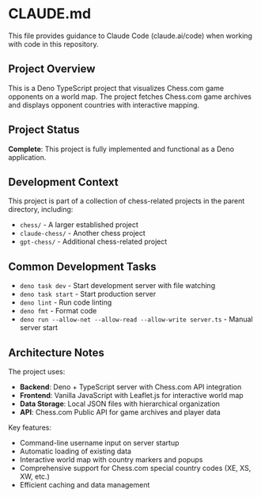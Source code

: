 # CLAUDE.md

This file provides guidance to Claude Code (claude.ai/code) when working with
code in this repository.

## Project Overview

This is a Deno TypeScript project that visualizes Chess.com game opponents on a world map. The project fetches Chess.com game archives and displays opponent countries with interactive mapping.

## Project Status

**Complete**: This project is fully implemented and functional as a Deno application.

## Development Context

This project is part of a collection of chess-related projects in the parent
directory, including:

- `chess/` - A larger established project
- `claude-chess/` - Another chess project
- `gpt-chess/` - Additional chess-related project

## Common Development Tasks

- `deno task dev` - Start development server with file watching
- `deno task start` - Start production server
- `deno lint` - Run code linting
- `deno fmt` - Format code
- `deno run --allow-net --allow-read --allow-write server.ts` - Manual server start

## Architecture Notes

The project uses:

- **Backend**: Deno + TypeScript server with Chess.com API integration
- **Frontend**: Vanilla JavaScript with Leaflet.js for interactive world map
- **Data Storage**: Local JSON files with hierarchical organization
- **API**: Chess.com Public API for game archives and player data

Key features:
- Command-line username input on server startup
- Automatic loading of existing data
- Interactive world map with country markers and popups
- Comprehensive support for Chess.com special country codes (XE, XS, XW, etc.)
- Efficient caching and data management
